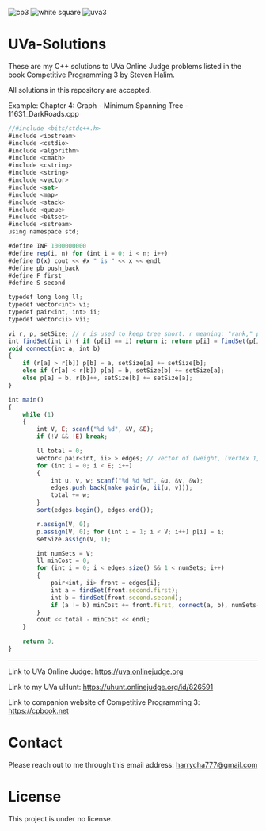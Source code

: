 ![cp3](https://user-images.githubusercontent.com/36347727/58930361-ce7bf480-870f-11e9-820b-80187182413c.jpg)
![white square](https://user-images.githubusercontent.com/36347727/58930541-b22c8780-8710-11e9-9201-b3452bc7d7c0.jpg)
![uva3](https://user-images.githubusercontent.com/36347727/58930451-49450f80-8710-11e9-9fbb-73ba4163ef32.png)

# UVa-Solutions
These are my C++ solutions to UVa Online Judge problems listed in the book Competitive Programming 3 by Steven Halim.

All solutions in this repository are accepted.

Example: Chapter 4: Graph - Minimum Spanning Tree - 11631_DarkRoads.cpp
```javascript
//#include <bits/stdc++.h>
#include <iostream>
#include <cstdio>
#include <algorithm>
#include <cmath>
#include <cstring>
#include <string>
#include <vector>
#include <set>
#include <map>
#include <stack>
#include <queue>
#include <bitset>
#include <sstream>
using namespace std;

#define INF 1000000000
#define rep(i, n) for (int i = 0; i < n; i++)
#define D(x) cout << #x " is " << x << endl
#define pb push_back
#define F first
#define S second

typedef long long ll;
typedef vector<int> vi;
typedef pair<int, int> ii;
typedef vector<ii> vii;

vi r, p, setSize; // r is used to keep tree short. r meaning: "rank," p meaning: "parent."
int findSet(int i) { if (p[i] == i) return i; return p[i] = findSet(p[i]); }
void connect(int a, int b)
{
	if (r[a] > r[b]) p[b] = a, setSize[a] += setSize[b];
	else if (r[a] < r[b]) p[a] = b, setSize[b] += setSize[a];
	else p[a] = b, r[b]++, setSize[b] += setSize[a];
}

int main()
{
    while (1)
    {
        int V, E; scanf("%d %d", &V, &E);
        if (!V && !E) break;

        ll total = 0;
        vector< pair<int, ii> > edges; // vector of (weight, (vertex 1, vertex 2))
        for (int i = 0; i < E; i++)
        {
            int u, v, w; scanf("%d %d %d", &u, &v, &w);
            edges.push_back(make_pair(w, ii(u, v)));
            total += w;
        }
        sort(edges.begin(), edges.end());

        r.assign(V, 0);
        p.assign(V, 0); for (int i = 1; i < V; i++) p[i] = i;
        setSize.assign(V, 1);

        int numSets = V;
        ll minCost = 0;
        for (int i = 0; i < edges.size() && 1 < numSets; i++)
        {
            pair<int, ii> front = edges[i];
            int a = findSet(front.second.first);
            int b = findSet(front.second.second);
            if (a != b) minCost += front.first, connect(a, b), numSets--;
        }
        cout << total - minCost << endl;
    }

    return 0;
}
```
---

Link to UVa Online Judge: https://uva.onlinejudge.org

Link to my UVa uHunt: https://uhunt.onlinejudge.org/id/826591

Link to companion website of Competitive Programming 3: https://cpbook.net

# Contact
Please reach out to me through this email address:    harrycha777@gmail.com

# License
This project is under no license.
